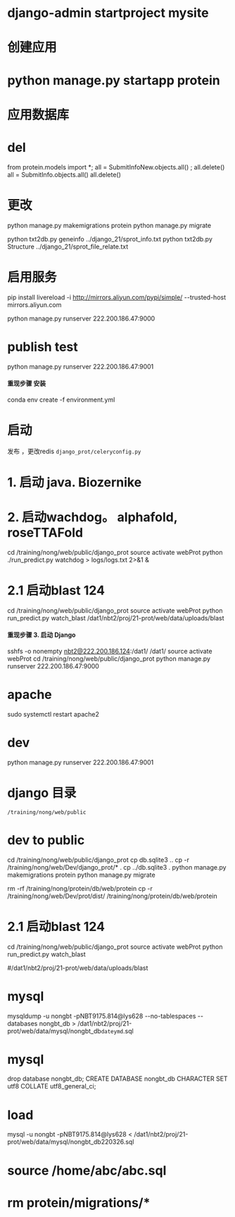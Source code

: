 
# django-admin startproject mysite

# 创建应用
# python manage.py startapp protein

# 应用数据库
# del 
from protein.models import *; all = SubmitInfoNew.objects.all() ;  all.delete()
all = SubmitInfo.objects.all()
all.delete()

# 更改
python manage.py makemigrations protein
python manage.py migrate

python txt2db.py geneinfo  ../django_21/sprot_info.txt
python txt2db.py Structure ../django_21/sprot_file_relate.txt

# 启用服务
pip install livereload -i http://mirrors.aliyun.com/pypi/simple/ --trusted-host mirrors.aliyun.com

python manage.py runserver 222.200.186.47:9000

# publish test
python manage.py runserver 222.200.186.47:9001


#### 重现步骤 安装
conda env create -f environment.yml

# 启动
发布 ，更改redis `django_prot/celeryconfig.py`
# 1. 启动 java. Biozernike
<!-- cp -r /training/nong/web/Dev/django_prot .
cd /training/nong/web/java
nohub java -cp /training/nong/web/java/CalProSimilariry-1.0.1-jar-with-dependencies.jar sysu.JPype.Compare -->

# 2. 启动wachdog。 alphafold, roseTTAFold
cd /training/nong/web/public/django_prot
source activate webProt
python ./run_predict.py watchdog > logs/logs.txt 2>&1 &
# 2.1 启动blast 124
cd /training/nong/web/public/django_prot
source activate webProt
python run_predict.py  watch_blast /dat1/nbt2/proj/21-prot/web/data/uploads/blast

#### 重现步骤 3. 启动 Django
sshfs -o nonempty nbt2@222.200.186.124:/dat1/ /dat1/
source activate webProt
cd /training/nong/web/public/django_prot
python manage.py runserver 222.200.186.47:9000

# apache
sudo systemctl restart apache2

# dev
python manage.py runserver 222.200.186.47:9001


# django 目录
`/training/nong/web/public`

# dev to public
cd /training/nong/web/public/django_prot
cp db.sqlite3 .. 
cp -r  /training/nong/web/Dev/django_prot/* .
cp ../db.sqlite3 .
python manage.py makemigrations protein
python manage.py migrate

rm -rf /training/nong/protein/db/web/protein
cp -r /training/nong/web/Dev/prot/dist/ /training/nong/protein/db/web/protein

# 2.1 启动blast 124
cd /training/nong/web/public/django_prot
source activate webProt
python run_predict.py  watch_blast 

#/dat1/nbt2/proj/21-prot/web/data/uploads/blast


# mysql
mysqldump -u nongbt -pNBT9175.814@lys628 --no-tablespaces --databases nongbt_db > /dat1/nbt2/proj/21-prot/web/data/mysql/nongbt_db`dateymd`.sql

# mysql
drop database nongbt_db;
CREATE DATABASE nongbt_db CHARACTER SET utf8 COLLATE utf8_general_ci;
# load
mysql -u nongbt -pNBT9175.814@lys628  < /dat1/nbt2/proj/21-prot/web/data/mysql/nongbt_db220326.sql
# source /home/abc/abc.sql 
# rm protein/migrations/*
